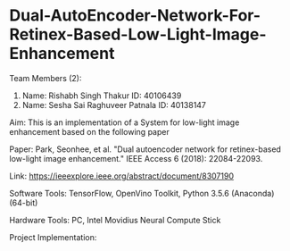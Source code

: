 # Dual-AutoEncoder-Network-For-Retinex-Based-Low-Light-Image-Enhancement

Team Members (2):

1. Name: Rishabh Singh Thakur
   ID:   40106439
2. Name: Sesha Sai Raghuveer Patnala
   ID:   40138147
   
Aim: This is an implementation of a System for low-light image enhancement based on the following paper

Paper:  Park, Seonhee, et al. "Dual autoencoder network for 
        retinex-based low-light image enhancement." 
        IEEE Access 6 (2018): 22084-22093. 

Link: https://ieeexplore.ieee.org/abstract/document/8307190 

Software Tools: TensorFlow, OpenVino Toolkit, Python 3.5.6 (Anaconda) (64-bit)

Hardware Tools: PC, Intel Movidius Neural Compute Stick

Project Implementation:


